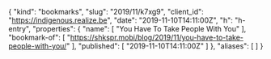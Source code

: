 {
  "kind": "bookmarks",
  "slug": "2019/11/k7xg9",
  "client_id": "https://indigenous.realize.be",
  "date": "2019-11-10T14:11:00Z",
  "h": "h-entry",
  "properties": {
    "name": [
      "You Have To Take People With You"
    ],
    "bookmark-of": [
      "https://shkspr.mobi/blog/2019/11/you-have-to-take-people-with-you/"
    ],
    "published": [
      "2019-11-10T14:11:00Z"
    ]
  },
  "aliases": [
  ]
}
